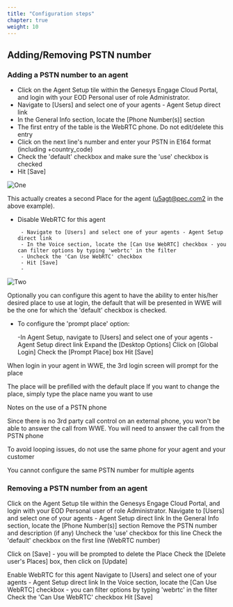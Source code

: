 ```yaml
---
title: "Configuration steps"
chapter: true
weight: 10
---
```


## Adding/Removing PSTN number

### Adding a PSTN number to an agent

- Click on the Agent Setup tile within the Genesys Engage Cloud Portal, and login with your EOD Personal user of role Administrator. 
- Navigate to [Users] and select one of your agents - Agent Setup direct link
- In the General Info section, locate the [Phone Number(s)] section
- The first entry of the table is the WebRTC phone. Do not edit/delete this entry
- Click on the next line's number and enter your PSTN in E164 format (including +country_code)
- Check the 'default' checkbox and make sure the 'use' checkbox is checked
- Hit [Save]
 
![One](/images/file_1622775547962_azureAgentSetupTile.png)


This actually creates a second Place for the agent (u5agt@pec.com2 in the above example).

- Disable WebRTC for this agent

       - Navigate to [Users] and select one of your agents - Agent Setup direct link
       - In the Voice section, locate the [Can Use WebRTC] checkbox - you can filter options by typing 'webrtc' in the filter
       - Uncheck the 'Can Use WebRTC' checkbox
       - Hit [Save]
       - 
![Two](/images/file_1622775547962_azureAgentSetupTile.png)


Optionally you can configure this agent to have the ability to enter his/her desired place to use at login, the default that will be presented in WWE will be the one for which the 'default' checkbox is checked.

- To configure  the 'prompt place' option:

     -In Agent Setup, navigate to [Users] and select one of your agents - Agent Setup direct link
Expand the [Desktop Options] 
Click on [Global Login]
Check the [Prompt Place] box
Hit [Save]




When login in your agent in WWE, the 3rd login screen will prompt for the place

The place will be prefilled with the default place
If you want to change the place, simply type the place name you want to use



Notes on the use of a PSTN phone

Since there is no 3rd party call control on an external phone, you won't be able to answer the call from WWE. You will need to answer the call from the PSTN phone

To avoid looping issues, do not use the same phone for your agent and your customer

You cannot configure the same PSTN number for multiple agents

### Removing a PSTN number from an agent

Click on the Agent Setup tile within the Genesys Engage Cloud Portal, and login with your EOD Personal user of role Administrator. 
Navigate to [Users] and select one of your agents - Agent Setup direct link
In the General Info section, locate the [Phone Number(s)] section
Remove the PSTN number and description (if any)
Uncheck the 'use' checkbox for this line
Check the 'default' checkbox on the first line (WebRTC number)


Click on [Save] - you will be prompted to delete the Place
Check the [Delete user's Places] box, then click on [Update]



Enable WebRTC for this agent
Navigate to [Users] and select one of your agents - Agent Setup direct link
In the Voice section, locate the [Can Use WebRTC] checkbox - you can filter options by typing 'webrtc' in the filter
Check the 'Can Use WebRTC' checkbox
Hit [Save]


